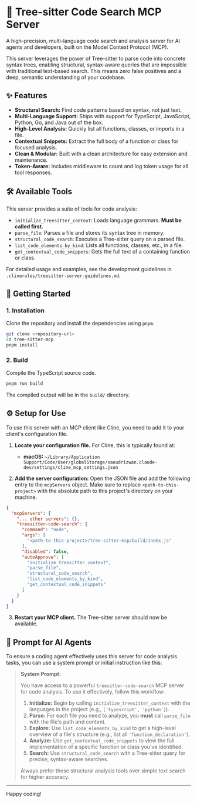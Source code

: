 # 🌳 Tree-sitter Code Search MCP Server

A high-precision, multi-language code search and analysis server for AI agents and developers, built on the Model Context Protocol (MCP).

This server leverages the power of Tree-sitter to parse code into concrete syntax trees, enabling structural, syntax-aware queries that are impossible with traditional text-based search. This means zero false positives and a deep, semantic understanding of your codebase.

## ✨ Features

- **Structural Search:** Find code patterns based on syntax, not just text.
- **Multi-Language Support:** Ships with support for TypeScript, JavaScript, Python, Go, and Java out of the box.
- **High-Level Analysis:** Quickly list all functions, classes, or imports in a file.
- **Contextual Snippets:** Extract the full body of a function or class for focused analysis.
- **Clean & Modular:** Built with a clean architecture for easy extension and maintenance.
- **Token-Aware:** Includes middleware to count and log token usage for all tool responses.

## 🛠️ Available Tools

This server provides a suite of tools for code analysis:

- `initialize_treesitter_context`: Loads language grammars. **Must be called first.**
- `parse_file`: Parses a file and stores its syntax tree in memory.
- `structural_code_search`: Executes a Tree-sitter query on a parsed file.
- `list_code_elements_by_kind`: Lists all functions, classes, etc., in a file.
- `get_contextual_code_snippets`: Gets the full text of a containing function or class.

For detailed usage and examples, see the development guidelines in `.clinerules/treesitter-server-guidelines.md`.

## 🚀 Getting Started

### 1. Installation

Clone the repository and install the dependencies using `pnpm`.

```bash
git clone <repository-url>
cd tree-sitter-mcp
pnpm install
```

### 2. Build

Compile the TypeScript source code.

```bash
pnpm run build
```

The compiled output will be in the `build/` directory.

## ⚙️ Setup for Use

To use this server with an MCP client like Cline, you need to add it to your client's configuration file.

1.  **Locate your configuration file.** For Cline, this is typically found at:
    -   **macOS:** `~/Library/Application Support/Code/User/globalStorage/saoudrizwan.claude-dev/settings/cline_mcp_settings.json`

2.  **Add the server configuration:** Open the JSON file and add the following entry to the `mcpServers` object. Make sure to replace `<path-to-this-project>` with the absolute path to this project's directory on your machine.

```json
{
  "mcpServers": {
    "... other servers": {},
    "treesitter-code-search": {
      "command": "node",
      "args": [
        "<path-to-this-project>/tree-sitter-mcp/build/index.js"
      ],
      "disabled": false,
      "autoApprove": [
        "initialize_treesitter_context",
        "parse_file",
        "structural_code_search",
        "list_code_elements_by_kind",
        "get_contextual_code_snippets"
      ]
    }
  }
}
```

3.  **Restart your MCP client.** The Tree-sitter server should now be available.

## 🤖 Prompt for AI Agents

To ensure a coding agent effectively uses this server for code analysis tasks, you can use a system prompt or initial instruction like this:

> **System Prompt:**
>
> You have access to a powerful `treesitter-code-search` MCP server for code analysis. To use it effectively, follow this workflow:
>
> 1.  **Initialize:** Begin by calling `initialize_treesitter_context` with the languages in the project (e.g., `['typescript', 'python']`).
> 2.  **Parse:** For each file you need to analyze, you **must** call `parse_file` with the file's path and content.
> 3.  **Explore:** Use `list_code_elements_by_kind` to get a high-level overview of a file's structure (e.g., list all `'function_declaration'`).
> 4.  **Analyze:** Use `get_contextual_code_snippets` to view the full implementation of a specific function or class you've identified.
> 5.  **Search:** Use `structural_code_search` with a Tree-sitter query for precise, syntax-aware searches.
>
> Always prefer these structural analysis tools over simple text search for higher accuracy.

---

Happy coding!
